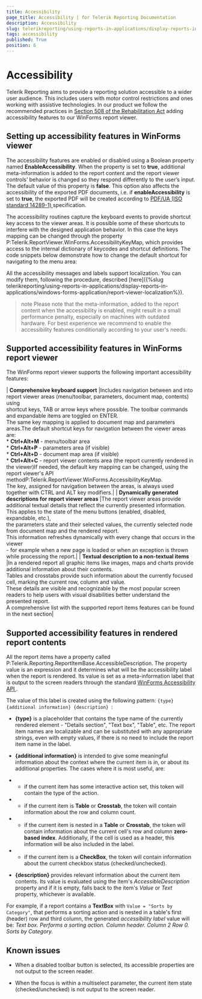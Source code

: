 ```yaml
---
title: Accessibility
page_title: Accessibility | for Telerik Reporting Documentation
description: Accessibility
slug: telerikreporting/using-reports-in-applications/display-reports-in-applications/windows-forms-application/accessibility
tags: accessibility
published: True
position: 6
---
```


# Accessibility



Telerik Reporting aims to provide a reporting solution accessible to a wider user audience.
        This includes users with motor control restrictions and ones working with assistive technologies.
        In our product we follow the recommended practices in
        [Section 508 of the Rehabilitation Act](http://www.section508.gov/)
        adding accessibility features to our WinForms report viewer.
      

## Setting up accessibility features in WinForms viewer

The accessibility features are enabled or disabled using a Boolean property named
          __EnableAccessibility__. When the property is set to __true__, additional meta-information is added to the report content
          and the report viewer controls’ behavior is changed so they respond differently to the user’s input. The default value of this property is __false__.
          This option also affects the accessibility of the exported PDF documents, i.e. if __enableAccessibility__
          is set to __true__, the exported PDF will be created according to
          [
              PDF/UA (ISO standard 14289-1)
            ](https://en.wikipedia.org/wiki/PDF/UA)
          specification.
        

The accessibility routines capture the keyboard events to provide shortcut key access to the viewer areas.
          It is possible some of these shortcuts to interfere with the designed application behavior.
          In this case the keys mapping can be changed through the property
          P:Telerik.ReportViewer.WinForms.AccessibilityKeyMap,
          which provides access to the internal dictionary of keycodes and shortcut definitions.
          The code snippets below demonstrate how to change the default shortcut for navigating to the menu area:
        

	



	



All the accessibility messages and labels support localization. You can modify them, following the procedure, described
          [here]({%slug telerikreporting/using-reports-in-applications/display-reports-in-applications/windows-forms-application/report-viewer-localization%}).
        

>note Please note that the meta-information, added to the report content when the accessibility is enabled, might result in a small performance penalty,            especially on machines with outdated hardware. For best experience we recommend to enable the accessibility features conditionally according to your user's needs.          


## Supported accessibility features in WinForms report viewer

The WinForms report viewer supports the following important accessibility features:
        



| __Comprehensive keyboard support__ |Includes navigation between and into report viewer areas (menu/toolbar, parameters, document map, contents) using<br/>                shortcut keys, TAB or arrow keys where possible. The toolbar commands and expandable items are toggled on ENTER.<br/>                The same key mapping is applied to document map and parameters areas.The default shortcut keys for navigation between the viewer areas are:<br/>*  __Ctrl+Alt+M__ - menu/toolbar area<br/>*  __Ctrl+Alt+P__ - parameters area (if visible)<br/>*  __Ctrl+Alt+D__ - document map area (if visible)<br/>*  __Ctrl+Alt+C__ - report viewer contents area (the report currently rendered in the viewer)If needed, the default key mapping can be changed, using the report viewer's API methodP:Telerik.ReportViewer.WinForms.AccessibilityKeyMap.<br/>                The key, assigned for navigation between the areas, is always used together with CTRL and ALT key modifiers.|
| __Dynamically generated descriptions for report viewer areas__ |The report viewer areas provide additional textual details that reflect the currently presented information.<br/>                This applies to the state of the menu buttons (enabled, disabled, expandable, etc.),<br/>                the parameters state and their selected values, the currently selected node from document map and the rendered report.<br/>                This information refreshes dynamically with every change that occurs in the viewer<br/>                - for example when a new page is loaded or when an exception is thrown while processing the report.|
| __Textual description to a non-textual items__ |In a rendered report all graphic items like images, maps and charts provide additional information about their contents.<br/>                Tables and crosstabs provide such information about the currently focused cell, marking the current row, column and value.<br/>                These details are visible and recognizable by the most popular screen readers to help users with visual disabilities better understand the presented report.<br/>                A comprehensive list with the supported report items features can be found in the next section|




## Supported accessibility features in rendered report contents

All the report items have a property called P:Telerik.Reporting.ReportItemBase.AccessibleDescription.
          The property value is an expression and it determines what will be the accessibility label when the report is rendered.
          Its value is set as a meta-information label that is output to the screen readers through the standard
          [
              WinForms Accessibility API
            ](https://docs.microsoft.com/en-us/dotnet/api/system.windows.forms.accessibleobject).
        

The value of this label is created using the following pattern: `{type} {additional information} {description} `:
        

* __{type}__ is a placeholder that contains the type name of the currently rendered element - "Details section", "Text box", "Table", etc.
              The report item names are localizable and can be substituted with any appropriate strings, even with empty values, if there is no need to include the report item name in the label.
            

* __{additional information}__ is intended to give some meaningful information about the context where the current item is in, or about its additional properties.
              The cases where it is most useful, are:
            

* - if the current item has some interactive action set, this token will contain the type of the action.
                

* - if the current item is __Table__ or __Crosstab__, the token will contain information about the row and column count.
                

* - if the current item is nested in a __Table__ or __Crosstab__, the token will contain information
                  about the current cell's row and column __zero-based index__.
                  Additionally, if the cell is used as a header, this information will be also included in the label.
                

* - if the current item is a __CheckBox__, the token will contain information about the current checkbox status (checked/unchecked).
                

* __{description}__ provides relevant information about the current item contents. Its value is evaluated using the item's
              *AccessibleDescription* property and if it is empty, falls back to the item's
              *Value* or *Text* property, whichever is available.
            

For example, if a report contains a __TextBox__ with `Value = "Sorts by Category"`,
          that performs a sorting action and is nested in a table's first (header) row and third column,
          the generated *accessibility label* value will be:
          *Text box. Performs a sorting action. Column header. Column 2 Row 0. Sorts by Category.*

## Known issues

* When a disabled toolbar button is selected, its accessible properties are not output to the screen reader.
            

* When the focus is within a multiselect parameter, the current item state (checked/unchecked) is not output to the screen reader.
            


